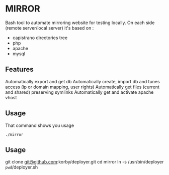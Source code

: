 # MIRROR
Bash tool to automate mirroring website for testing locally. On each side (remote server/local server) it's based on :
- capistrano directories tree
- php 
- apache
- mysql

## Features
Automatically export and get db
Automatically create, import db and tunes access (ip or domain mapping, user rights)
Automatically get files (current and shared) preserving symlinks
Automatically get and activate apache vhost

## Usage
That command shows you usage
```
./mirror
```

## Usage
git clone git@github.com:korby/deployer.git
cd mirror
ln -s /usr/bin/deployer `pwd`/deployer.sh